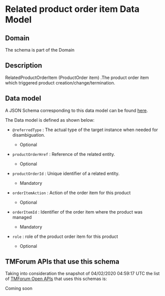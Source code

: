 # Related product order item Data Model

## Domain

The  schema is part of the  Domain

## Description

RelatedProductOrderItem (ProductOrder item) .The product order item which triggered product creation/change/termination.

## Data model

A JSON Schema corresponding to this data model can be found
[here](https://github.com/tmforum-rand/schemas/blob/candidates/Product/RelatedProductOrderItem.schema.json).

The Data model is defined as shown below:

- `@referredType` : The actual type of the target instance when needed for disambiguation.

  - Optional


- `productOrderHref` : Reference of the related entity.

  - Optional


- `productOrderId` : Unique identifier of a related entity.

  - Mandatory


- `orderItemAction` : Action of the order item for this product

  - Optional


- `orderItemId` : Identifier of the order item where the product was managed

  - Mandatory


- `role` : role of the product order item for this product

  - Optional






## TMForum APIs that use this schema

Taking into consideration the snapshot of 04/02/2020 04:59:17 UTC the list of [TMForum Open APIs](https://www.tmforum.org/open-apis/) that uses this schemas is:

Coming soon